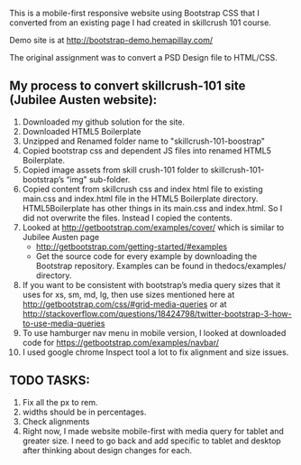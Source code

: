 This is a mobile-first responsive website using Bootstrap CSS that I converted from an existing page I had created in skillcrush 101 course.

Demo site is at http://bootstrap-demo.hemapillay.com/

The original assignment was to convert a PSD Design file to HTML/CSS.

## My process to convert skillcrush-101 site (Jubilee Austen website):

1. Downloaded my github solution for the site.
2. Downloaded HTML5 Boilerplate
3. Unzipped and Renamed folder name to "skillcrush-101-boostrap"
4. Copied bootstrap css and dependent JS files into renamed HTML5 Boilerplate.
5. Copied image assets from skill crush-101 folder to skillcrush-101-bootstrap’s “img" sub-folder.
6. Copied content from skillcrush css and index html file to existing main.css and index.html file in the HTML5 Boilerplate directory. HTML5Boilerplate has other things in its main.css and index.html. So I did not overwrite the files. Instead I copied the contents.
7. Looked at http://getbootstrap.com/examples/cover/ which is similar to Jubilee Austen page
	*  http://getbootstrap.com/getting-started/#examples
	*  Get the source code for every example  by downloading the Bootstrap repository. Examples can be found in thedocs/examples/ directory.
8. If you want to be consistent with bootstrap’s media query sizes that it uses for xs, sm, md, lg, then use sizes mentioned here at http://getbootstrap.com/css/#grid-media-queries or at  http://stackoverflow.com/questions/18424798/twitter-bootstrap-3-how-to-use-media-queries
9. To use hamburger nav menu in mobile version, I looked at downloaded code for https://getbootstrap.com/examples/navbar/
10. I used google chrome Inspect tool a lot to fix alignment and size issues.

## TODO TASKS:

1. Fix all the px to rem.
2. widths should be in percentages.
3. Check alignments
4. Right now, I made website mobile-first with media query for tablet and greater size. I need to go back and add specific to tablet and desktop after thinking about design changes for each.

